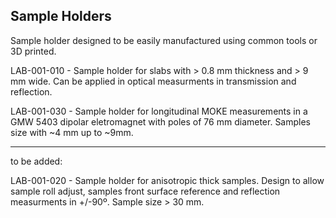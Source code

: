 Sample Holders
--------------

Sample holder designed to be easily manufactured using common tools or 3D printed.

LAB-001-010 - Sample holder for slabs with > 0.8 mm thickness and > 9 mm wide. Can be applied in optical measurments in transmission and reflection.

LAB-001-030 - Sample holder for longitudinal MOKE measurements in a GMW 5403 dipolar eletromagnet with poles of 76 mm diameter. Samples size with ~4 mm up to ~9mm.

-----------

to be added:

LAB-001-020 - Sample holder for anisotropic thick samples. Design to allow sample roll adjust, samples front surface reference and reflection measurments in +/-90º. Sample size > 30 mm.

